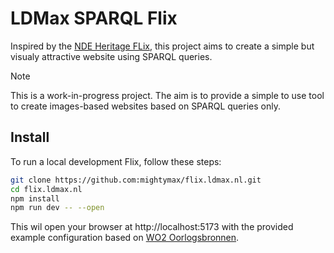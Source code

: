 # LDMax SPARQL Flix
Inspired by the [NDE Heritage FLix](https://github.com/netwerk-digitaal-erfgoed/heritageflix), this project aims to create a simple but visualy attractive website using SPARQL queries.

> [!NOTE]
>
> This is a work-in-progress project. The aim is to provide a simple to use tool to create images-based websites based on SPARQL queries only.




## Install
To run a local development Flix, follow these steps:
```bash
git clone https://github.com:mightymax/flix.ldmax.nl.git
cd flix.ldmax.nl
npm install
npm run dev -- --open
```

This wil open your browser at http://localhost:5173 with the provided example configuration based on [WO2 Oorlogsbronnen](http://oorlogsbronnen.nl).

